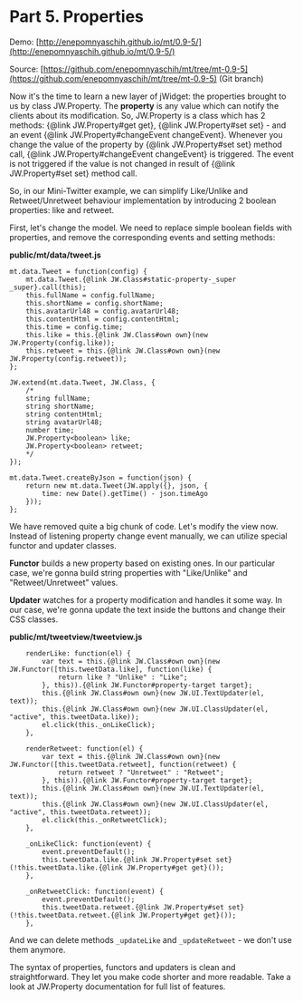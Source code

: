 ﻿# Part 5. Properties

Demo: [http://enepomnyaschih.github.io/mt/0.9-5/](http://enepomnyaschih.github.io/mt/0.9-5/)

Source: [https://github.com/enepomnyaschih/mt/tree/mt-0.9-5](https://github.com/enepomnyaschih/mt/tree/mt-0.9-5) (Git branch)

Now it's the time to learn a new layer of jWidget: the properties brought to us by class JW.Property. The **property**
is any value which can notify the clients about its modification. So, JW.Property is a class which has 2 methods:
{@link JW.Property#get get}, {@link JW.Property#set set} - and an event {@link JW.Property#changeEvent changeEvent}.
Whenever you change the value of the property by {@link JW.Property#set set} method call,
{@link JW.Property#changeEvent changeEvent} is triggered. The event is not triggered if the value is not changed in
result of {@link JW.Property#set set} method call.

So, in our Mini-Twitter example, we can simplify Like/Unlike and Retweet/Unretweet behaviour implementation by
introducing 2 boolean properties: like and retweet.

First, let's change the model. We need to replace simple boolean fields with properties, and remove the corresponding
events and setting methods:

**public/mt/data/tweet.js**

    mt.data.Tweet = function(config) {
        mt.data.Tweet.{@link JW.Class#static-property-_super _super}.call(this);
        this.fullName = config.fullName;
        this.shortName = config.shortName;
        this.avatarUrl48 = config.avatarUrl48;
        this.contentHtml = config.contentHtml;
        this.time = config.time;
        this.like = this.{@link JW.Class#own own}(new JW.Property(config.like));
        this.retweet = this.{@link JW.Class#own own}(new JW.Property(config.retweet));
    };
    
    JW.extend(mt.data.Tweet, JW.Class, {
        /*
        string fullName;
        string shortName;
        string contentHtml;
        string avatarUrl48;
        number time;
        JW.Property<boolean> like;
        JW.Property<boolean> retweet;
        */
    });
    
    mt.data.Tweet.createByJson = function(json) {
        return new mt.data.Tweet(JW.apply({}, json, {
            time: new Date().getTime() - json.timeAgo
        }));
    };

We have removed quite a big chunk of code. Let's modify the view now. Instead of listening property change event
manually, we can utilize special functor and updater classes.

**Functor** builds a new property based on existing ones. In our particular case, we're gonna build string properties
with "Like/Unlike" and "Retweet/Unretweet" values.

**Updater** watches for a property modification and handles it some way. In our case, we're gonna update the text
inside the buttons and change their CSS classes.

**public/mt/tweetview/tweetview.js**

        renderLike: function(el) {
            var text = this.{@link JW.Class#own own}(new JW.Functor([this.tweetData.like], function(like) {
                return like ? "Unlike" : "Like";
            }, this)).{@link JW.Functor#property-target target};
            this.{@link JW.Class#own own}(new JW.UI.TextUpdater(el, text));
            this.{@link JW.Class#own own}(new JW.UI.ClassUpdater(el, "active", this.tweetData.like));
            el.click(this._onLikeClick);
        },
        
        renderRetweet: function(el) {
            var text = this.{@link JW.Class#own own}(new JW.Functor([this.tweetData.retweet], function(retweet) {
                return retweet ? "Unretweet" : "Retweet";
            }, this)).{@link JW.Functor#property-target target};
            this.{@link JW.Class#own own}(new JW.UI.TextUpdater(el, text));
            this.{@link JW.Class#own own}(new JW.UI.ClassUpdater(el, "active", this.tweetData.retweet));
            el.click(this._onRetweetClick);
        },
        
        _onLikeClick: function(event) {
            event.preventDefault();
            this.tweetData.like.{@link JW.Property#set set}(!this.tweetData.like.{@link JW.Property#get get}());
        },
        
        _onRetweetClick: function(event) {
            event.preventDefault();
            this.tweetData.retweet.{@link JW.Property#set set}(!this.tweetData.retweet.{@link JW.Property#get get}());
        },

And we can delete methods `_updateLike` and `_updateRetweet` - we don't use them anymore.

The syntax of properties, functors and updaters is clean and straightforward. They let you make code shorter and
more readable. Take a look at JW.Property documentation for full list of features.
